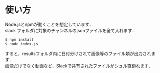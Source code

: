 # 使い方
Node.jsとnpmが動くことを想定しています．  
slack フォルダに対象のチャンネルのjsonファイルを全て入れます．
```
$ npm install
$ node index.js
```
すると，resultsフォルダ内に日付分けされて画像等のファイル類が出力されます．  
画像だけでなく動画など，Slackで共有されたファイルがシュル直鎖れます．